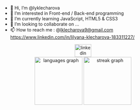 - 👋 Hi, I’m @lyklecharova
- 👀 I’m interested in Front-end / Back-end programming
- 🌱 I’m currently learning JavaScript, HTML5 & CSS3
- 💞️ I’m looking to collaborate on ...
- 📫 How to reach me :
   @lklecharova9@gmail.com
  https://www.linkedin.com/in/lilyana-klecharova-183311227/


<div align="center">
  <a href="https://www.linkedin.com/in/lilyana-klecharova-183311227/" target="_blank">
    <img src="https://raw.githubusercontent.com/maurodesouza/profile-readme-generator/master/src/assets/icons/social/linkedin/default.svg" width="52" height="40" alt="linkedin logo"  />
  </a>
</div>

<div align="center">
  <img src="https://github-readme-stats.vercel.app/api/top-langs?username=mihailks&locale=en&hide_title=true&layout=compact&card_width=320&langs_count=5&theme=vue-dark&hide_border=true&order=2" height="150" alt="languages graph"  />
  <img src="https://streak-stats.demolab.com?user=mihailks&locale=en&mode=daily&theme=vue-dark&hide_border=true&border_radius=5&order=3" height="150" alt="streak graph"  />
</div>
